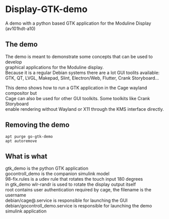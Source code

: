 # Display-GTK-demo

A demo with a python based GTK application for the Moduline Display (av101hdt-a10)

## The demo

The demo is meant to demonstrate some concepts that can be used to develop  
graphical applications for the Moduline display.  
Because it is a regular Debian systems there are a lot GUI toolits available:  
GTK, QT, LVGL, Makepad, Slint, Electron/Web, Flutter, Crank Storyboard...  

This demo shows how to run a GTK application in the Cage wayland compositor but  
Cage can also be used for other GUI toolkits. Some toolkits like Crank Storyboard  
enable rendering without Wayland or X11 through the KMS interface directly.  

## Removing the demo
```
apt purge go-gtk-demo
apt autoremove
```
## What is what

gtk_demo is the python GTK application  
gocontroll_demo is the companion simulink model  
98-fix.rules is a udev rule that rotates the touch input 180 degrees  
in gtk_demo wlr-randr is used to rotate the display output itself  
root contains user authentication required by cage, the filename is the username  
debian/cage@.service is responsible for launching the GUI  
debian/gocontroll_demo.service is responsible for launching the demo simulink application  
